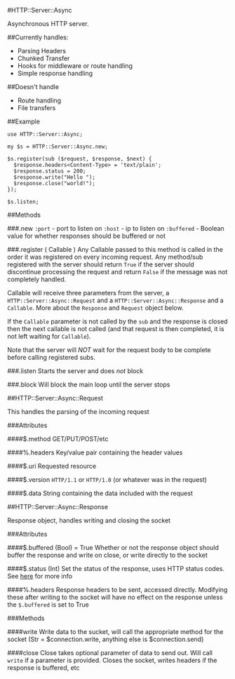 #HTTP::Server::Async

Asynchronous HTTP server.  

##Currently handles:
* Parsing Headers
* Chunked Transfer
* Hooks for middleware or route handling
* Simple response handling

##Doesn't handle
* Route handling
* File transfers

##Example
```perl6
use HTTP::Server::Async;

my $s = HTTP::Server::Async.new;

$s.register(sub ($request, $response, $next) {
  $response.headers<Content-Type> = 'text/plain';
  $response.status = 200;
  $response.write("Hello ");
  $response.close("world!");
});

$s.listen;
```

##Methods

###.new
`:port` - port to listen on
`:host` - ip to listen on
`:buffered` - Boolean value for whether responses should be buffered or not

###.register ( Callable )
Any Callable passed to this method is called in the order it was registered on every incoming request.  Any method/sub registered with the server should return `True` if the server should discontinue processing the request and return `False` if the message was not completely handled.

Callable will receive three parameters from the server, a `HTTP::Server::Async::Request` and a `HTTP::Server::Async::Response` and a `Callable`.  More about the `Response` and `Request` object below.

If the `Callable` parameter is not called by the `sub` and the response is closed then the next callable is not called (and that request is then completed, it is not left waiting for `Callable`).   

Note that the server will *NOT* wait for the request body to be complete before calling registered subs.

###.listen 
Starts the server and does *not* block 

###.block
Will block the main loop until the server stops 

##HTTP::Server::Async::Request

This handles the parsing of the incoming request

###Attributes

####$.method 
GET/PUT/POST/etc

####%.headers
Key/value pair containing the header values

####$.uri
Requested resource

####$.version
`HTTP/1.1` or `HTTP/1.0` (or whatever was in the request)

####$.data
String containing the data included with the request

##HTTP::Server::Async::Response

Response object, handles writing and closing the socket

###Attributes

####$.buffered (Bool) = True
Whether or not the response object should buffer the response and write on close, or write directly to the socket

####$.status (Int)
Set the status of the response, uses HTTP status codes.  See [here](http://www.w3.org/Protocols/rfc2616/rfc2616-sec10.html) for more info

####%.headers
Response headers to be sent, accessed directly.  Modifying these after writing to the socket will have no effect on the response unless the `$.buffered` is set to True

###Methods

####write
Write data to the sucket, will call the appropriate method for the socket (Str = $connection.write, anything else is $connection.send)

####close
Close takes optional parameter of data to send out.  Will call `write` if a parameter is provided.  Closes the socket, writes headers if the response is buffered, etc 



